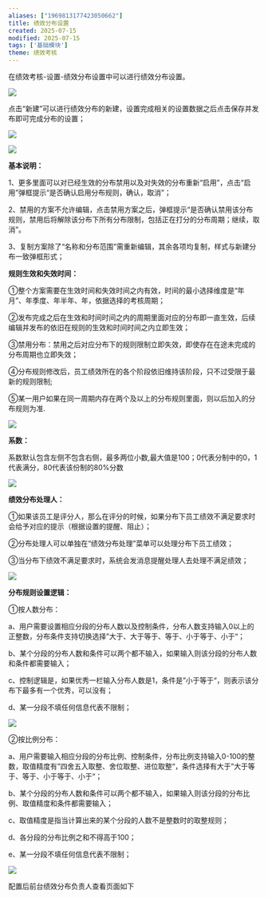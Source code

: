 ```yaml
---
aliases: ["1969813177423050662"]
title: 绩效分布设置
created: 2025-07-15
modified: 2025-07-15
tags: ['基础模块']
theme: 绩效考核
---
```


在绩效考核-设置-绩效分布设置中可以进行绩效分布设置。

![](https://myhelpdoc.oss-cn-heyuan.aliyuncs.com/mdimages/eeb1f994889e10d87eeead03942d0a97.jpg)

点击“新建”可以进行绩效分布的新建，设置完成相关的设置数据之后点击保存并发布即可完成分布的设置；

![](https://myhelpdoc.oss-cn-heyuan.aliyuncs.com/mdimages/10d48fc6056ade375be6b13708191188.jpg)

**![](https://myhelpdoc.oss-cn-heyuan.aliyuncs.com/mdimages/b5ddf255863a92f9b63585f6d6a67840.jpg)**

**基本说明：**

1、更多里面可以对已经生效的分布禁用以及对失效的分布重新“启用”，点击“启用”弹框提示“是否确认启用分布规则，确认，取消”；

2、禁用的方案不允许编辑，点击禁用方案之后，弹框提示“是否确认禁用该分布规则，禁用后将解除该分布下所有分布限制，包括正在打分的分布周期；继续，取消”。

3、复制方案除了“名称和分布范围”需重新编辑，其余各项均复制，样式与新建分布一致弹框形式；

**规则生效和失效时间：**

①整个方案需要在生效时间和失效时间之内有效，时间的最小选择维度是“年月”、年季度、年半年、年，依据选择的考核周期；

②发布完成之后在生效和时间时间之内的周期里面对应的分布即一直生效，后续编辑并发布的依旧在规则的生效和时间时间之内立即生效；

③禁用分布：禁用之后对应分布下的规则限制立即失效，即使存在在途未完成的分布周期也立即失效；

④分布规则修改后，员工绩效所在的各个阶段依旧维持该阶段，只不过受限于最新的规则限制;

⑤某一用户如果在同一周期内存在两个及以上的分布规则里面，则以后加入的分布规则为准.

![](https://myhelpdoc.oss-cn-heyuan.aliyuncs.com/mdimages/33e976b8f0d24766a49ff22347a524c8.jpg)

**系数：**

系数默认包含左侧不包含右侧，最多两位小数,最大值是100；0代表分制中的0，1代表满分，80代表该份制的80%分数

![](https://myhelpdoc.oss-cn-heyuan.aliyuncs.com/mdimages/eb8d87dfc0605684bdb46c43dca6310f.jpg)

**绩效分布处理人：**

①如果该员工是评分人，那么在评分的时候，如果分布下员工绩效不满足要求时会给予对应的提示（根据设置的提醒、阻止）；

②分布处理人可以单独在“绩效分布处理”菜单可以处理分布下员工绩效；

③当分布下绩效不满足要求时，系统会发消息提醒处理人去处理不满足绩效；

![](https://myhelpdoc.oss-cn-heyuan.aliyuncs.com/mdimages/ee90c55038b65b01a497e3840c278d8a.jpg)

**分布规则设置逻辑：**

①按人数分布：

a、用户需要设置相应分段的分布人数以及控制条件，分布人数支持输入0以上的正整数，分布条件支持切换选择”大于、大于等于、等于、小于等于、小于“；

b、某个分段的分布人数和条件可以两个都不输入，如果输入则该分段的分布人数和条件都需要输入；

c、控制逻辑是，如果优秀一栏输入分布人数是1，条件是”小于等于“，则表示该分布下最多有一个优秀，可以没有；

d、某一分段不填任何信息代表不限制；

![](https://myhelpdoc.oss-cn-heyuan.aliyuncs.com/mdimages/858e2aff70dffa8c493f4eed15ef2e32.jpg)

②按比例分布：

a、用户需要输入相应分段的分布比例、控制条件，分布比例支持输入0-100的整数，取值精度有”四舍五入取整、舍位取整、进位取整“，条件选择有大于”大于等于、等于、小于等于、小于“；

b、某个分段的分布人数和条件可以两个都不输入，如果输入则该分段的分布比例、取值精度和条件都需要输入；

c、取值精度是指当计算出来的某个分段的人数不是整数时的取整规则；

d、各分段的分布比例之和不得高于100；

e、某一分段不填任何信息代表不限制；

![](https://myhelpdoc.oss-cn-heyuan.aliyuncs.com/mdimages/7014a9d495076d03f838f41438c433cd.jpg)

配置后前台绩效分布负责人查看页面如下

